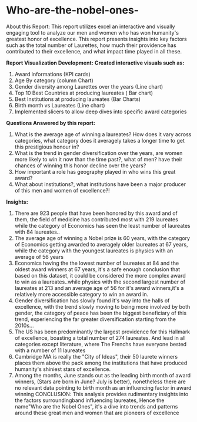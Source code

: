 # Who-are-the-nobel-ones-
About this Report:
This report utilizes excel an interactive and visually engaging tool to analyze our men and women who has won humanity's greatest honor of excellence. This report  presents insights into key factors such as the total number of Laurettes, how much their providence has contributed to their excellence, and what impact time played in all these.

**Report  Visualization Development:**
**Created interactive visuals such as:**
1. Award informations (KPI cards)
2. Age By category  (column Chart)
3. Gender diversity among Laurettes over the years (Line chart)
4. Top 10 Best Countries at producing laureates ( Bar chart)
5. Best Institutions at producing laureates (Bar Charts)
6. Birth month vs Laureates (Line  chart)
7. Implemented slicers to allow deep dives into specific award categories 

**Questions Answered by this report:** 
1. What is the average age of winning a laureates? How does it vary across categories, what category does it averagely takes a longer time to get this prestigious honour in?
2. What is the trend in gender diversification over the years, are women more likely to win it now than the time past?, what of men? have their chances of winning this honor decline over the years?
3. How important a role has geography played in who wins this great award?
4. What about institutions?, what institutions have been a major producer of this men and women of excellence?!

**Insights:**
1. There are 923 people that have been honored by this award and of them, the field of medicine has contributed most with 219 laureates while the category of Economics has seen the least number of laureates with 84 laureates..
2. The average age of winning a Nobel prize is 60 years, with the category of Economics getting awarded to averagely older laureates at 67 years, while the category with the youngest laureates is physics with an average of 56 years 
3. Economics having the the lowest number of laureates at 84 and the oldest award winners at 67 years, it's a safe enough conclusion that based on this dataset, it could be considered the more complex award to win as a laureates..while physics with the second largest number of laureates at 213 and an average age of 56 for it's award winners,it's a relatively more accessible category to win an award in.
4. Gender diversification has slowly found it's way into the halls of excellence, with the trend slowly moving to being more involved by both gender, the category of peace has been the biggest beneficiary of this trend, experiencing the far greater diversification starting from the 2010s...
5. The US has been predominantly the largest providence for this Hallmark of excellence, boasting a total number of 274 laureates. And lead in all categories except literature, where The Frenchs have everyone bested with a number of 11 laureates 
6. Cambridge MA is really the "City of Ideas", their 50 laurete winners places them above the pack among the institutions that have produced humanity's shiniest stars of excellence.
7. Among the months, June stands out as the leading birth month of award winners, (Stars are born in June? July is better), nonetheless there are no relevant data pointing to birth month as an influencing factor in award winning 
CONCLUSION:
This analysis provides rudimentary insights into the factors surroundingband influencing laureates, Hence the name"Who are the Nobel Ones", it's a dive into trends and patterns around these great men and women that are pioneers of excellence 
